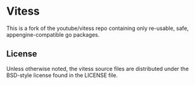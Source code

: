 # Vitess

This is a fork of the youtube/vitess repo containing only re-usable, safe, appengine-compatible go packages.

## License

Unless otherwise noted, the vitess source files are distributed
under the BSD-style license found in the LICENSE file.
